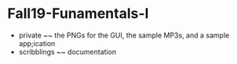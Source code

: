 Fall19-Funamentals-I
====================

- private ~~ the PNGs for the GUI, the sample MP3s, and a sample app;ication
- scribblings ~~ documentation 
